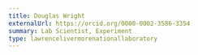 ```yaml
---
title: Douglas Wright
externalUrl: https://orcid.org/0000-0002-3586-3354
summary: Lab Scientist, Experiment
type: lawrencelivermorenationallaboratory
---
```

